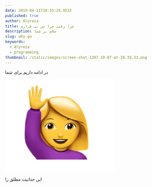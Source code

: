 ```yaml
---
date: 2019-04-11T10:55:24.953Z
published: true
author: Alyreza
title: چرا رفتی چرا من بی قرارم
description: سلام بر شما
slug: why-go
keywords:
  - Alyreza
  - programming
thumbnail: /static/images/screen-shot-1397-10-07-at-20.39.33.png
---
```

در ادامه داریم برای شما 

![yes plaese](/static/images/screen-shot-1397-10-07-at-20.39.33.png "make me happy")

این جذابیت مطلق را
